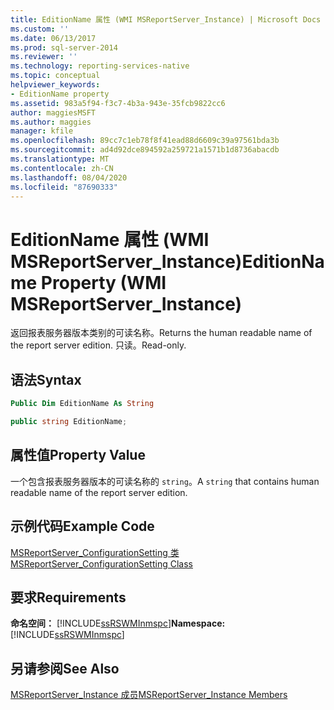 ```yaml
---
title: EditionName 属性 (WMI MSReportServer_Instance) | Microsoft Docs
ms.custom: ''
ms.date: 06/13/2017
ms.prod: sql-server-2014
ms.reviewer: ''
ms.technology: reporting-services-native
ms.topic: conceptual
helpviewer_keywords:
- EditionName property
ms.assetid: 983a5f94-f3c7-4b3a-943e-35fcb9822cc6
author: maggiesMSFT
ms.author: maggies
manager: kfile
ms.openlocfilehash: 89cc7c1eb78f8f41ead88d6609c39a97561bda3b
ms.sourcegitcommit: ad4d92dce894592a259721a1571b1d8736abacdb
ms.translationtype: MT
ms.contentlocale: zh-CN
ms.lasthandoff: 08/04/2020
ms.locfileid: "87690333"
---
```

# <a name="editionname-property-wmi-msreportserver_instance"></a><span data-ttu-id="57883-102">EditionName 属性 (WMI MSReportServer_Instance)</span><span class="sxs-lookup"><span data-stu-id="57883-102">EditionName Property (WMI MSReportServer_Instance)</span></span>
  <span data-ttu-id="57883-103">返回报表服务器版本类别的可读名称。</span><span class="sxs-lookup"><span data-stu-id="57883-103">Returns the human readable name of the report server edition.</span></span> <span data-ttu-id="57883-104">只读。</span><span class="sxs-lookup"><span data-stu-id="57883-104">Read-only.</span></span>  
  
## <a name="syntax"></a><span data-ttu-id="57883-105">语法</span><span class="sxs-lookup"><span data-stu-id="57883-105">Syntax</span></span>  
  
```vb  
Public Dim EditionName As String  
```  
  
```csharp  
public string EditionName;  
```  
  
## <a name="property-value"></a><span data-ttu-id="57883-106">属性值</span><span class="sxs-lookup"><span data-stu-id="57883-106">Property Value</span></span>  
 <span data-ttu-id="57883-107">一个包含报表服务器版本的可读名称的 `string`。</span><span class="sxs-lookup"><span data-stu-id="57883-107">A `string` that contains human readable name of the report server edition.</span></span>  
  
## <a name="example-code"></a><span data-ttu-id="57883-108">示例代码</span><span class="sxs-lookup"><span data-stu-id="57883-108">Example Code</span></span>  
 [<span data-ttu-id="57883-109">MSReportServer_ConfigurationSetting 类</span><span class="sxs-lookup"><span data-stu-id="57883-109">MSReportServer_ConfigurationSetting Class</span></span>](msreportserver-configurationsetting-class.md)  
  
## <a name="requirements"></a><span data-ttu-id="57883-110">要求</span><span class="sxs-lookup"><span data-stu-id="57883-110">Requirements</span></span>  
 <span data-ttu-id="57883-111">**命名空间：** [!INCLUDE[ssRSWMInmspc](../../includes/ssrswminmspc-md.md)]</span><span class="sxs-lookup"><span data-stu-id="57883-111">**Namespace:** [!INCLUDE[ssRSWMInmspc](../../includes/ssrswminmspc-md.md)]</span></span>  
  
## <a name="see-also"></a><span data-ttu-id="57883-112">另请参阅</span><span class="sxs-lookup"><span data-stu-id="57883-112">See Also</span></span>  
 [<span data-ttu-id="57883-113">MSReportServer_Instance 成员</span><span class="sxs-lookup"><span data-stu-id="57883-113">MSReportServer_Instance Members</span></span>](msreportserver-instance-members.md)  
  
  
